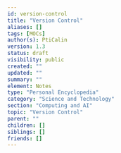 ```yaml
---
id: version-control
title: "Version Control"
aliases: []
tags: [MOCs]
author(s): PtiCalin
version: 1.3
status: draft
visibility: public
created: ""
updated: ""
summary: ""
element: Notes
type: "Personal Encyclopedia"
category: "Science and Technology"
section: "Computing and AI"
topic: "Version Control"
parent: ""
children: []
siblings: []
friends: []
---
```

```folder-index-content
```
